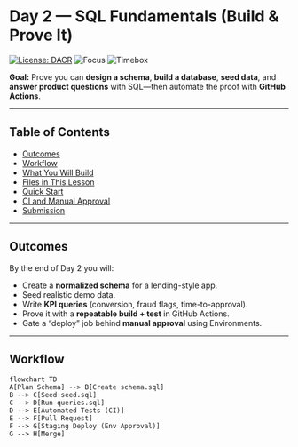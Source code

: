 # Day 2 — SQL Fundamentals (Build & Prove It)

[![License: DACR](https://img.shields.io/badge/License-DACR-blue.svg)](../LICENSE.md)
![Focus](https://img.shields.io/badge/Focus-SQL%20%7C%20SQLite%20%7C%20GitHub%20Actions-2E8B57)
![Timebox](https://img.shields.io/badge/Time-120%E2%80%93180%20min-informational)

**Goal:** Prove you can **design a schema**, **build a database**, **seed data**, and **answer product questions** with SQL—then automate the proof with **GitHub Actions**.

---

## Table of Contents
- [Outcomes](#outcomes)
- [Workflow](#workflow)
- [What You Will Build](#what-you-will-build)
- [Files in This Lesson](#files-in-this-lesson)
- [Quick Start](#quick-start)
- [CI and Manual Approval](#ci-and-manual-approval)
- [Submission](#submission)

---

## Outcomes
By the end of Day 2 you will:
- Create a **normalized schema** for a lending-style app.
- Seed realistic demo data.
- Write **KPI queries** (conversion, fraud flags, time-to-approval).
- Prove it with a **repeatable build + test** in GitHub Actions.
- Gate a “deploy” job behind **manual approval** using Environments.

---

## Workflow

```mermaid
flowchart TD
A[Plan Schema] --> B[Create schema.sql]
B --> C[Seed seed.sql]
C --> D[Run queries.sql]
D --> E[Automated Tests (CI)]
E --> F[Pull Request]
F --> G[Staging Deploy (Env Approval)]
G --> H[Merge]

